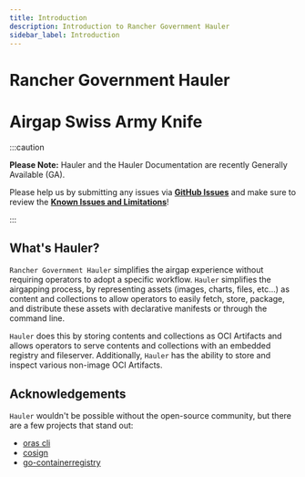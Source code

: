 ```yaml
---
title: Introduction
description: Introduction to Rancher Government Hauler
sidebar_label: Introduction
---
```


# Rancher Government Hauler

# Airgap Swiss Army Knife

:::caution

**Please Note:** Hauler and the Hauler Documentation are recently Generally Available (GA).

Please help us by submitting any issues via **[GitHub Issues](https://github.com/rancherfederal/hauler-docs/issues)** and make sure to review the **[Known Issues and Limitations](/docs/known-limits)**!

:::

## What's Hauler?

`Rancher Government Hauler` simplifies the airgap experience without requiring operators to adopt a specific workflow. `Hauler` simplifies the airgapping process, by representing assets (images, charts, files, etc...) as content and collections to allow operators to easily fetch, store, package, and distribute these assets with declarative manifests or through the command line.

`Hauler` does this by storing contents and collections as OCI Artifacts and allows operators to serve contents and collections with an embedded registry and fileserver. Additionally, `Hauler` has the ability to store and inspect various non-image OCI Artifacts.

## Acknowledgements

`Hauler` wouldn't be possible without the open-source community, but there are a few projects that stand out:

- [oras cli](https://github.com/oras-project/oras)
- [cosign](https://github.com/sigstore/cosign)
- [go-containerregistry](https://github.com/google/go-containerregistry)
